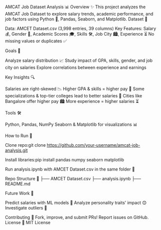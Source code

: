 AMCAT Job Dataset Analysis 📊
Overview ✨
This project analyzes the AMCAT Job Dataset to explore salary trends, academic performance, and job factors using Python 🐍, Pandas, Seaborn, and Matplotlib.
Dataset 📂

Data: AMCET Dataset.csv (3,998 entries, 39 columns)
Key Features: Salary 💰, Gender 👥, Academic Scores 🎓, Skills 🛠️, Job City 🏙️, Experience ⏳
No missing values or duplicates ✅

Goals 🎯

Analyze salary distribution 📈
Study impact of GPA, skills, gender, and job city on salaries
Explore correlations between experience and earnings

Key Insights 🔍

Salaries are right-skewed 📉
Higher GPA & skills = higher pay 💸
Some specializations & top-tier colleges lead to better salaries 🏫
Cities like Bangalore offer higher pay 🏙️
More experience = higher salaries ⏳

Tools 🛠️

Python, Pandas, NumPy
Seaborn & Matplotlib for visualizations 📊

How to Run 🚀

Clone repo:git clone https://github.com/your-username/amcat-job-analysis.git


Install libraries:pip install pandas numpy seaborn matplotlib


Run analysis.ipynb with AMCET Dataset.csv in the same folder 📁

Repo Structure 📑
├── AMCET Dataset.csv
├── analysis.ipynb
├── README.md

Future Work 🔮

Predict salaries with ML models 🤖
Analyze personality traits' impact 😊
Investigate outliers 🔎

Contributing 🤝
Fork, improve, and submit PRs! Report issues on GitHub.
License 📜
MIT License
